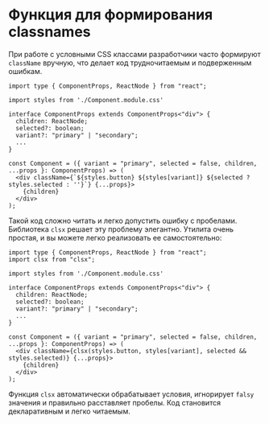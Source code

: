 # Функция для формирования classnames

При работе с условными CSS классами разработчики часто формируют `className` вручную, что делает код трудночитаемым и подверженным ошибкам.

```tsx
import type { ComponentProps, ReactNode } from "react";

import styles from './Component.module.css'

interface ComponentProps extends ComponentProps<"div"> {
  children: ReactNode;
  selected?: boolean;
  variant?: "primary" | "secondary";
  ...
}

const Component = ({ variant = "primary", selected = false, children, ...props }: ComponentProps) => (
  <div className={`${styles.button} ${styles[variant]} ${selected ? styles.selected : ''}`} {...props}>
    {children}
  </div>
);
```

Такой код сложно читать и легко допустить ошибку с пробелами. Библиотека `clsx` решает эту проблему элегантно. Утилита очень простая, и вы можете легко реализовать ее самостоятельно:

```tsx
import type { ComponentProps, ReactNode } from "react";
import clsx from "clsx";

import styles from './Component.module.css'

interface ComponentProps extends ComponentProps<"div"> {
  children: ReactNode;
  selected?: boolean;
  variant?: "primary" | "secondary";
  ...
}

const Component = ({ variant = "primary", selected = false, children, ...props }: ComponentProps) => (
  <div className={clsx(styles.button, styles[variant], selected && styles.selected)} {...props}>
    {children}
  </div>
);
```

Функция `clsx` автоматически обрабатывает условия, игнорирует `falsy` значения и правильно расставляет пробелы. Код становится декларативным и легко читаемым.
